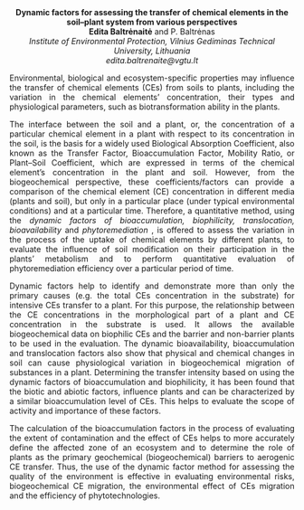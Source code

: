 <center><strong>Dynamic factors for assessing the transfer of chemical elements in the soil–plant system from various perspectives </strong>

<center><strong>Edita Baltrėnaitė</strong> and P. Baltrėnas

<center><i>Institute of Environmental Protection, Vilnius Gediminas Technical University, Lithuania</i> 

<center><i>edita.baltrenaite@vgtu.lt</i> 

<p style="text-align:justify">Environmental, biological and ecosystem-specific properties may
influence the transfer of chemical elements (CEs) from soils to plants,
including the variation in the chemical elements’ concentration, their
types and physiological parameters, such as biotransformation ability in
the plants.

<p style="text-align:justify">The interface between the soil and a plant, or, the concentration of a
particular chemical element in a plant with respect to its concentration
in the soil, is the basis for a widely used Biological Absorption
Coefficient, also known as the Transfer Factor, Bioaccumulation Factor,
Mobility Ratio, or Plant–Soil Coefficient, which are expressed in terms
of the chemical element’s concentration in the plant and soil. However,
from the biogeochemical perspective, these coefficients/factors can
provide a comparison of the chemical element (CE) concentration in
different media (plants and soil), but only in a particular place (under
typical environmental conditions) and at a particular time. Therefore, a
quantitative method, using the <i>dynamic factors of bioaccumulation,
biophilicity, translocation, bioavailability</i> and <i>phytoremediation</i> , is
offered to assess the variation in the process of the uptake of chemical
elements by different plants, to evaluate the influence of soil
modification on their participation in the plants’ metabolism and to
perform quantitative evaluation of phytoremediation efficiency over a
particular period of time.

<p style="text-align:justify">Dynamic factors help to identify and demonstrate more than only the
primary causes (e.g. the total CEs concentration in the substrate) for
intensive CEs transfer to a plant. For this purpose, the relationship
between the CE concentrations in the morphological part of a plant and
CE concentration in the substrate is used. It allows the available
biogeochemical data on biophilic CEs and the barrier and non-barrier
plants to be used in the evaluation. The dynamic bioavailability,
bioaccumulation and translocation factors also show that physical and
chemical changes in soil can cause physiological variation in
biogeochemical migration of substances in a plant. Determining the
transfer intensity based on using the dynamic factors of bioaccumulation
and biophilicity, it has been found that the biotic and abiotic factors,
influence plants and can be characterized by a similar bioaccumulation
level of CEs. This helps to evaluate the scope of activity and
importance of these factors.

<p style="text-align:justify">The calculation of the bioaccumulation factors in the process of
evaluating the extent of contamination and the effect of CEs helps to
more accurately define the affected zone of an ecosystem and to
determine the role of plants as the primary geochemical (biogeochemical)
barriers to aerogenic CE transfer. Thus, the use of the dynamic factor
method for assessing the quality of the environment is effective in
evaluating environmental risks, biogeochemical CE migration, the
environmental effect of CEs migration and the efficiency of
phytotechnologies.
